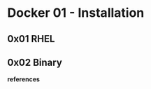 # Docker 01 - Installation

## 0x01 RHEL

## 0x02 Binary

**references**


[^2]:[Install Docker Engine | Docker Docs](https://docs.docker.com/engine/install/)